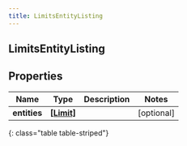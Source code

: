 ```yaml
---
title: LimitsEntityListing
---
```

## LimitsEntityListing

## Properties

|Name | Type | Description | Notes|
|------------ | ------------- | ------------- | -------------|
| **entities** | [**[Limit]**](Limit.html) |  | [optional] |
{: class="table table-striped"}


